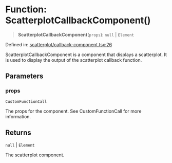 # Function: ScatterplotCallbackComponent()

> **ScatterplotCallbackComponent**(`props`): `null` \| `Element`

Defined in: [scatterplot/callback-component.tsx:26](https://github.com/GeoDaCenter/openassistant/blob/65e761aafcb8b3d759c0e5ae9c1cbe8e024f7128/packages/echarts/src/scatterplot/callback-component.tsx#L26)

ScatterplotCallbackComponent is a component that displays a scatterplot.
It is used to display the output of the scatterplot callback function.

## Parameters

### props

`CustomFunctionCall`

The props for the component. See CustomFunctionCall for more information.

## Returns

`null` \| `Element`

The scatterplot component.
